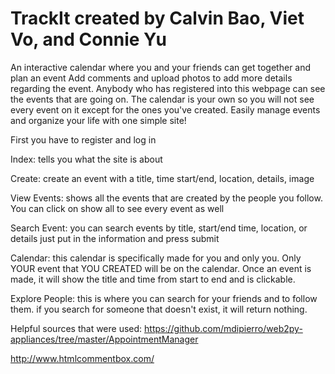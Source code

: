 # TrackIt created by Calvin Bao, Viet Vo, and Connie Yu

An interactive calendar where you and your friends can get together and plan an event Add comments and upload photos to add more details regarding the event. Anybody who has registered into this webpage can see the events that are going on. The calendar is your own so you will not see every event on it except for the ones you've created. Easily manage events and organize your life with one simple site!

First you have to register and log in

Index: tells you what the site is about

Create: create an event with a title, time start/end, location, details, image

View Events: shows all the events that are created by the people you follow. You can click on show all to see every event as well

Search Event: you can search events by title, start/end time, location, or details just put in the information and press submit

Calendar: this calendar is specifically made for you and only you. Only YOUR event that YOU CREATED will be on the calendar. Once an event is made, it will show the title and time from start to end and is clickable.

Explore People: this is where you can search for your friends and to follow them. if you search for someone that doesn't exist, it will return nothing.

Helpful sources that were used:
https://github.com/mdipierro/web2py-appliances/tree/master/AppointmentManager

http://www.htmlcommentbox.com/



